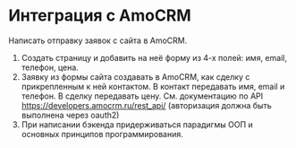 # Интеграция с AmoCRM
Написать отправку заявок с сайта в AmoCRM.
1. Создать страницу и добавить на неё форму из 4-х полей: имя, email, телефон, цена.
2. Заявку из формы сайта создавать в AmoCRM, как сделку с прикрепленным к ней контактом. В контакт передавать имя, email и телефон. В сделку передавать цену. См. документацию по API https://developers.amocrm.ru/rest_api/ (авторизация должна быть выполнена через oauth2)
3. При написании бэкенда придерживаться парадигмы ООП и основных принципов программирования.




